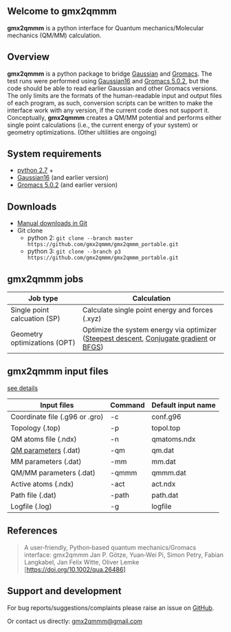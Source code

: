 ## Welcome to gmx2qmmm

**gmx2qmmm** is a python interface for Quantum mechanics/Molecular mechanics (QM/MM) calculation.
 

## Overview

**gmx2qmmm** is a python package to bridge [Gaussian] and [Gromacs]. The test runs were performed using [Gaussian16] and [Gromacs 5.0.2], but the code should be able to read earlier Gaussian and other Gromacs versions. The only limits are the formats of the human-readable input and output files of each program, as such, conversion scripts can be written to make the interface work with any version, if the current code does not support it.
Conceptually, **gmx2qmmm** creates a QM/MM potential and performs either single point calculations (i.e., the current energy of your system) or geometry optimizations. (Other ultilities are ongoing)

## System requirements
 - [python 2.7] +
 - [Gaussian16] (and earlier version)
 - [Gromacs 5.0.2] (and earlier version)

## Downloads

- [Manual downloads in Git](https://github.com/gmx2qmmm/gmx2qmmm_portable)
- Git clone
  - python 2: `git clone --branch master https://github.com/gmx2qmmm/gmx2qmmm_portable.git`
  - python 3: `git clone --branch p3 	https://github.com/gmx2qmmm/gmx2qmmm_portable.git`


## **gmx2qmmm** jobs

|Job type|Calculation|
| --- | --- |
|Single point calcuation (SP)|Calculate single point energy and forces (.xyz) |
|Geometry optimizations (OPT)|Optimize the system energy via optimizer ([Steepest descent], [Conjugate gradient] or [BFGS])|

[Steepest descent]:<https://en.wikipedia.org/wiki/Gradient_descent>
[Conjugate gradient]:<https://en.wikipedia.org/wiki/Conjugate_gradient_method>
[BFGS]:<https://en.wikipedia.org/wiki/Broyden%E2%80%93Fletcher%E2%80%93Goldfarb%E2%80%93Shanno_algorithm>

## **gmx2qmmm** input files

[see details](input_params/input_params)

|Input files|Command|Default input name|
| ------ | ------ | ------ |
|Coordinate file (.g96 or .gro)|-c|conf.g96|
|Topology (.top)|-p|topol.top|
|QM atoms file (.ndx)|-n|qmatoms.ndx|
|[QM parameters](qm_para) (.dat)|-qm|qm.dat|
|MM parameters (.dat)|-mm|mm.dat|
|QM/MM parameters (.dat)|-qmmm|qmmm.dat|
|Active atoms (.ndx)|-act|act.ndx|
|Path file (.dat)|-path|path.dat|
|Logfile (.log)|-g|logfile|

## References

> A user‐friendly, Python‐based quantum mechanics/Gromacs interface: gmx2qmmm
> Jan P. Götze, Yuan‐Wei Pi, Simon Petry, Fabian Langkabel,  Jan Felix Witte, Oliver Lemke
> [https://doi.org/10.1002/qua.26486]

## Support and development
For bug reports/suggestions/complaints please raise an issue on [GitHub].

Or contact us directly: [gmx2qmmm@gmail.com]
 
[python 2.7]:<https://www.python.org/download/releases/2.7>
[Gaussian16]:<https://gaussian.com/gaussian16/>
[Gromacs 5.0.2]:<http://www.gromacs.org>
[Gaussian]:<https://gaussian.com/gaussian16/>
[Gromacs]:<http://www.gromacs.org>
[GitHub]:<https://github.com/gmx2qmmm/gmx2qmmm_portable/issues>
[gmx2qmmm@gmail.com]:<mailto:gmx2qmmm@gmail.com>
[gmx2qmmm reference]:<https://drive.google.com/file/d/1B6YNfCFRB4jqweVABamPQWlgziFlNIDK/view?usp=sharing>
[https://doi.org/10.1002/qua.26486]:<https://doi.org/10.1002/qua.26486>
 
<!--You can use the [editor on GitHub](https://github.com/gmx2qmmm/gmx2qmmm_io/edit/gh-pages/index.md) to maintain and preview the content for your website in Markdown files.-->

<!--Whenever you commit to this repository, GitHub Pages will run [Jekyll](https://jekyllrb.com/) to rebuild the pages in your site, from the content in your Markdown files.-->

<!--For more details see [GitHub Flavored Markdown](https://guides.github.com/features/mastering-markdown/).-->

<!--### Jekyll Themes-->

<!--Your Pages site will use the layout and styles from the Jekyll theme you have selected in your [repository settings](https://github.com/gmx2qmmm/gmx2qmmm_io/settings). The name of this theme is saved in the Jekyll `_config.yml` configuration file.-->

<!--### Support or Contact-->

<!--Having trouble with Pages? Check out our [documentation](https://docs.github.com/categories/github-pages-basics/) or [contact support](https://github.com/contact) and we’ll help you sort it out.-->
